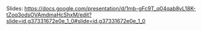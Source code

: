 Slides: https://docs.google.com/presentation/d/1mb-gFc9T_q04qab8vL18K-tZoq3odsOVAmdmaHcShxM/edit?slide=id.g37331672e0e_1_0#slide=id.g37331672e0e_1_0
